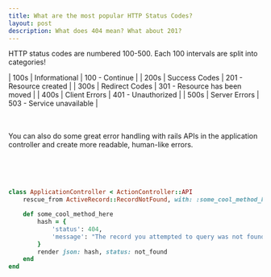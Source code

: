 ```yaml
---
title: What are the most popular HTTP Status Codes?
layout: post
description: What does 404 mean? What about 201?
---
```


HTTP status codes are numbered 100-500. Each 100 intervals are split into categories!

| 100s | Informational 		    | 100 - Continue                |
| 200s | Success Codes          | 201 - Resource created        |
| 300s | Redirect Codes         | 301 - Resource has been moved |
| 400s | Client Errors          | 401 - Unauthorized            |
| 500s | Server Errors          | 503 - Service unavailable     |

<br><br>
You can also do some great error handling with rails APIs in the application controller and create more readable, human-like errors.
<br><br><br><br>
```ruby

class ApplicationController < ActionController::API
	rescue_from ActiveRecord::RecordNotFound, with: :some_cool_method_here

	def some_cool_method_here
		hash = {
			'status': 404,
			'message': "The record you attempted to query was not found! Contact the admin! Etc!"
		}
		render json: hash, status: not_found
	end
end
```